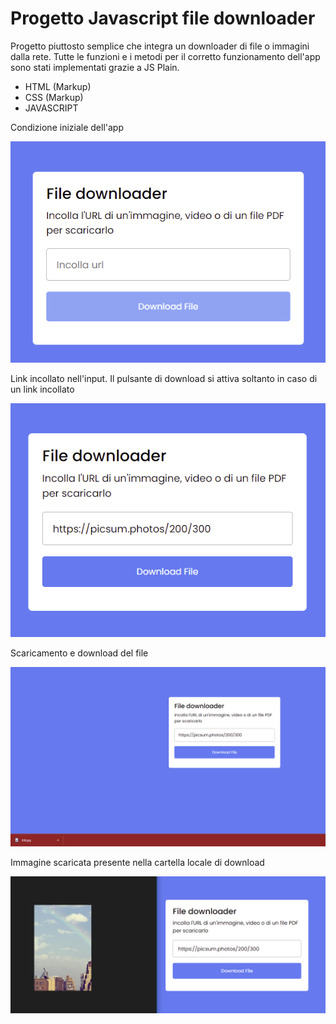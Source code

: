 # Progetto Javascript file downloader

Progetto piuttosto semplice che integra un downloader di file o immagini dalla rete. Tutte le funzioni e i metodi per il corretto funzionamento dell'app sono stati implementati grazie a JS Plain.

- HTML (Markup)
- CSS (Markup)
- JAVASCRIPT

Condizione iniziale dell'app

![Inizio](./condizione-iniziale.png)

Link incollato nell'input. Il pulsante di download si attiva soltanto in caso di un link incollato

![Input del link](./input-del-link.png)

Scaricamento e download del file

![Download](./download-file.png)

Immagine scaricata presente nella cartella locale di download

![Cartella](./immagine-scaricata.png)
